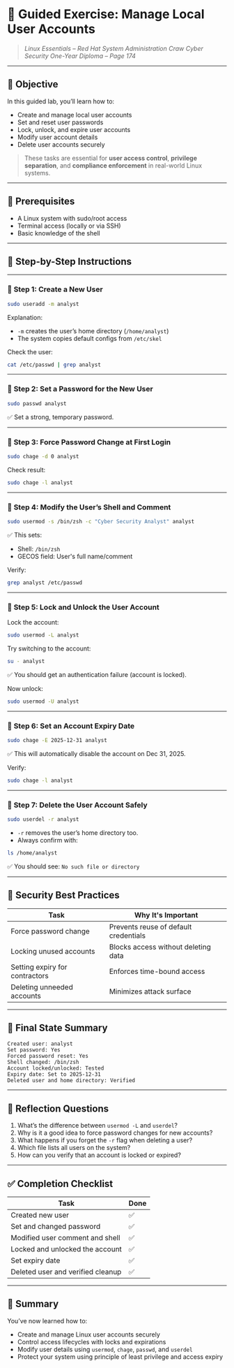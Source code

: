 # 🧪 **Guided Exercise: Manage Local User Accounts**

> *Linux Essentials – Red Hat System Administration*
> *Craw Cyber Security One-Year Diploma – Page 174*

---

## 🎯 Objective

In this guided lab, you’ll learn how to:

* Create and manage local user accounts
* Set and reset user passwords
* Lock, unlock, and expire user accounts
* Modify user account details
* Delete user accounts securely

> These tasks are essential for **user access control**, **privilege separation**, and **compliance enforcement** in real-world Linux systems.

---

## 🧰 Prerequisites

* A Linux system with sudo/root access
* Terminal access (locally or via SSH)
* Basic knowledge of the shell

---

## 🧭 Step-by-Step Instructions

---

### 🔹 **Step 1: Create a New User**

```bash
sudo useradd -m analyst
```

Explanation:

* `-m` creates the user’s home directory (`/home/analyst`)
* The system copies default configs from `/etc/skel`

Check the user:

```bash
cat /etc/passwd | grep analyst
```

---

### 🔹 **Step 2: Set a Password for the New User**

```bash
sudo passwd analyst
```

✅ Set a strong, temporary password.

---

### 🔹 **Step 3: Force Password Change at First Login**

```bash
sudo chage -d 0 analyst
```

Check result:

```bash
sudo chage -l analyst
```

---

### 🔹 **Step 4: Modify the User’s Shell and Comment**

```bash
sudo usermod -s /bin/zsh -c "Cyber Security Analyst" analyst
```

✅ This sets:

* Shell: `/bin/zsh`
* GECOS field: User's full name/comment

Verify:

```bash
grep analyst /etc/passwd
```

---

### 🔹 **Step 5: Lock and Unlock the User Account**

Lock the account:

```bash
sudo usermod -L analyst
```

Try switching to the account:

```bash
su - analyst
```

✅ You should get an authentication failure (account is locked).

Now unlock:

```bash
sudo usermod -U analyst
```

---

### 🔹 **Step 6: Set an Account Expiry Date**

```bash
sudo chage -E 2025-12-31 analyst
```

✅ This will automatically disable the account on Dec 31, 2025.

Verify:

```bash
sudo chage -l analyst
```

---

### 🔹 **Step 7: Delete the User Account Safely**

```bash
sudo userdel -r analyst
```

* `-r` removes the user’s home directory too.
* Always confirm with:

```bash
ls /home/analyst
```

✅ You should see: `No such file or directory`

---

## 🔐 Security Best Practices

| Task                           | Why It's Important                    |
| ------------------------------ | ------------------------------------- |
| Force password change          | Prevents reuse of default credentials |
| Locking unused accounts        | Blocks access without deleting data   |
| Setting expiry for contractors | Enforces time-bound access            |
| Deleting unneeded accounts     | Minimizes attack surface              |

---

## 📂 Final State Summary

```text
Created user: analyst
Set password: Yes
Forced password reset: Yes
Shell changed: /bin/zsh
Account locked/unlocked: Tested
Expiry date: Set to 2025-12-31
Deleted user and home directory: Verified
```

---

## 🧠 Reflection Questions

1. What’s the difference between `usermod -L` and `userdel`?
2. Why is it a good idea to force password changes for new accounts?
3. What happens if you forget the `-r` flag when deleting a user?
4. Which file lists all users on the system?
5. How can you verify that an account is locked or expired?

---

## ✅ Completion Checklist

| Task                              | Done |
| --------------------------------- | ---- |
| Created new user                  | ✅    |
| Set and changed password          | ✅    |
| Modified user comment and shell   | ✅    |
| Locked and unlocked the account   | ✅    |
| Set expiry date                   | ✅    |
| Deleted user and verified cleanup | ✅    |

---

## 📎 Summary

You’ve now learned how to:

* Create and manage Linux user accounts securely
* Control access lifecycles with locks and expirations
* Modify user details using `usermod`, `chage`, `passwd`, and `userdel`
* Protect your system using principle of least privilege and access expiry